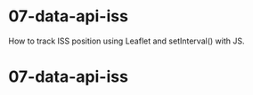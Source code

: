 ﻿# 07-data-api-iss

How to track ISS position using Leaflet and setInterval() with JS.
# 07-data-api-iss

